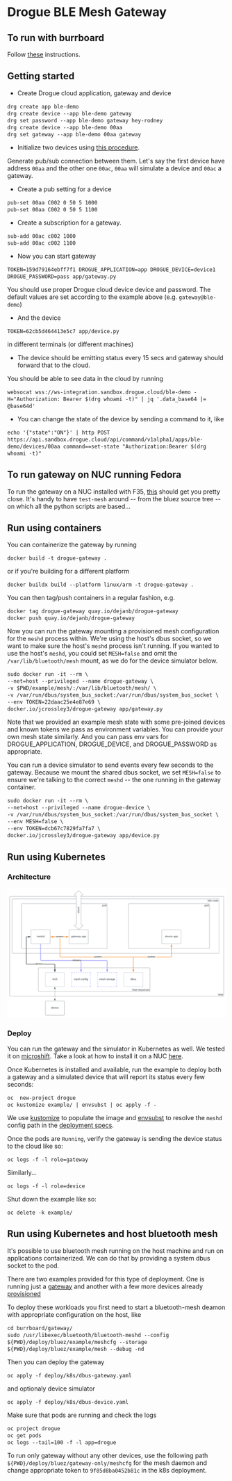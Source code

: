 # Drogue BLE Mesh Gateway

## To run with burrboard

Follow [these](docs/burrboard.md) instructions.

## Getting started

* Create Drogue cloud application, gateway and device

```
drg create app ble-demo
drg create device --app ble-demo gateway
drg set password --app ble-demo gateway hey-rodney
drg create device --app ble-demo 00aa
drg set gateway --app ble-demo 00aa gateway
```

* Initialize two devices using [this procedure](docs/mesh.md).

Generate pub/sub connection between them. Let's say the first device have address `00aa` and the other one `00ac`, `00aa` will simulate a device and `00ac` a gateway.

* Create a pub setting for a device

```
pub-set 00aa C002 0 50 5 1000
pub-set 00aa C002 0 50 5 1100
```

* Create a subscription for a gateway.

```
sub-add 00ac c002 1000
sub-add 00ac c002 1100

```

* Now you can start gateway

```
TOKEN=159d79164ebff7f1 DROGUE_APPLICATION=app DROGUE_DEVICE=device1 DROGUE_PASSWORD=pass app/gateway.py
```
You should use proper Drogue cloud device device and password. The default values are set according to the example above (e.g. `gateway@ble-demo`)

* And the device

```
TOKEN=62cb5d464413e5c7 app/device.py
```
in different terminals (or different machines)

* The device should be emitting status every 15 secs and gateway should forward that to the cloud.

You should be able to see data in the cloud by running

```
websocat wss://ws-integration.sandbox.drogue.cloud/ble-demo -H="Authorization: Bearer $(drg whoami -t)" | jq '.data_base64 |= @base64d'
```

* You can change the state of the device by sending a command to it, like

```
echo '{"state":"ON"}' | http POST https://api.sandbox.drogue.cloud/api/command/v1alpha1/apps/ble-demo/devices/00aa command==set-state "Authorization:Bearer $(drg whoami -t)"
```

## To run gateway on NUC running Fedora

To run the gateway on a NUC installed with F35, [this](docs/nuc.md) should
get you pretty close. It's handy to have `test-mesh` around -- from
the bluez source tree -- on which all the python scripts are based...

## Run using containers

You can containerize the gateway by running

```
docker build -t drogue-gateway .
```

or if you're building for a different platform

```
docker buildx build --platform linux/arm -t drogue-gateway .
```

You can then tag/push containers in a regular fashion, e.g.

```
docker tag drogue-gateway quay.io/dejanb/drogue-gateway
docker push quay.io/dejanb/drogue-gateway
```

Now you can run the gateway mounting a provisioned mesh configuration
for the `meshd` process within. We're using the host's dbus socket, so
we want to make sure the host's `meshd` process isn't running. If you
wanted to use the host's `meshd`, you could set `MESH=false` and omit
the `/var/lib/bluetooth/mesh` mount, as we do for the device simulator
below.

```
sudo docker run -it --rm \
--net=host --privileged --name drogue-gateway \
-v $PWD/example/mesh/:/var/lib/bluetooth/mesh/ \
-v /var/run/dbus/system_bus_socket:/var/run/dbus/system_bus_socket \
--env TOKEN=22daac25e4e87e69 \
docker.io/jcrossley3/drogue-gateway app/gateway.py
```

Note that we provided an example mesh state with some pre-joined
devices and known tokens we pass as environment variables. You can
provide your own mesh state similarly. And you can pass env vars for
DROGUE_APPLICATION, DROGUE_DEVICE, and DROGUE_PASSWORD as appropriate.

You can run a device simulator to send events every few seconds to the
gateway. Because we mount the shared dbus socket, we set `MESH=false`
to ensure we're talking to the correct `meshd` -- the one running in
the gateway container.

```
sudo docker run -it --rm \
--net=host --privileged --name drogue-device \
-v /var/run/dbus/system_bus_socket:/var/run/dbus/system_bus_socket \
--env MESH=false \
--env TOKEN=dcb67c7829fa7fa7 \
docker.io/jcrossley3/drogue-gateway app/device.py
```

## Run using Kubernetes

### Architecture

![containerized ble-mesh](docs/containerized-ble-mesh.svg)

### Deploy

You can run the gateway and the simulator in Kubernetes as well. We
tested it on [microshift](https://microshift.io/). Take a look at how
to install it on a NUC [here](docs/nuc.md#Microshift).

Once Kubernetes is installed and available, run the example to deploy
both a gateway and a simulated device that will report its status
every few seconds:

```
oc  new-project drogue
oc kustomize example/ | envsubst | oc apply -f -
```

We use [kustomize](https://kustomize.io/) to populate the image and
[envsubst](https://command-not-found.com/envsubst) to resolve the
`meshd` config path in the [deployment specs](example/deployment.yaml/).

Once the pods are `Running`, verify the gateway is sending the device
status to the cloud like so:

```
oc logs -f -l role=gateway
```

Similarly...

```
oc logs -f -l role=device
```

Shut down the example like so:

```
oc delete -k example/
```

## Run using Kubernetes and host bluetooth mesh

It's possible to use bluetooth mesh running on the host machine and run on applications containerized. We can do that by providing a system dbus socket to the pod.

There are two examples provided for this type of deployment. One is running just a [gateway](deploy/bluez/gateway-only/) and another with a few more devices already [provisioned](deploy/bluez/example/)

To deploy these workloads you first need to start a bluetooth-mesh deamon with appropriate configuration on the host, like

```
cd burrboard/gateway/
sudo /usr/libexec/bluetooth/bluetooth-meshd --config ${PWD}/deploy/bluez/example/meshcfg --storage ${PWD}/deploy/bluez/example/mesh --debug -nd
```

Then you can deploy the gateway

```
oc apply -f deploy/k8s/dbus-gateway.yaml
```

and optionaly device simulator

```
oc apply -f deploy/k8s/dbus-device.yaml
```

Make sure that pods are running and check the logs

```
oc project drogue
oc get pods
oc logs --tail=100 -f -l app=drogue
```

To run only gateway without any other devices, use the following path `${PWD}/deploy/bluez/gateway-only/meshcfg` for the mesh daemon and change appropriate token to `9f85d8ba0452b81c` in the k8s deployment.
